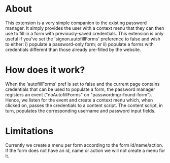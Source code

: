 # About

This extension is a very simple companion to the existing password
manager. It simply provides the user with a context menu that they can
then use to fill in a form with previously-saved credentials.  This
extension is only useful if you've set the 'signon.autofillForms'
preference to false and wish to either: i) populate a password-only
form; or ii) populate a forms with credentials different than those
already pre-filled by the website.

# How does it work?

When the 'autofillForms' pref is set to false and the current page
contains credentials that can be used to populate a form, the password
manager registers an event ("noAutofillForms" on
"passwordmgr-found-form"). Hence, we listen for the event and create a
context menu which, when clicked on, passes the credentials to a
content script. The content script, in turn, populates the
corresponding username and password input fields.

# Limitations

Currently we create a menu per form according to the form
id/name/action. If the form does not have an id, name or action we
will not create a menu for it.
